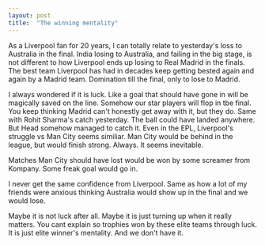```yaml
---
layout: post
title:  "The winning mentality"
---
```


As a Liverpool fan for 20 years, I can totally relate to yesterday's loss to Australia in the final. India losing to Australia, and failing in the big stage, is not different to how Liverpool ends up losing to Real Madrid in the finals. The best team Liverpool has had in decades keep getting bested again and again by a Madrid team. Domination till the final, only to lose to Madrid.

I always wondered if it is luck. Like a goal that should have gone in will be magically saved on the line. Somehow our star players will flop in tbe final.  You keep thinking Madrid can't honestly get away with it, but they do. Same with Rohit Sharma's catch yesterday. The ball could have landed anywhere. But Head somehow managed to catch it. Even in the EPL, Liverpool's struggle vs Man City seems similiar. Man City would be behind in the league, but would finish strong. Always. It seems inevitable.

Matches Man City should have lost would be won by some screamer from Kompany. Some freak goal would go in.

I never get the same confidence from Liverpool. Same as how a lot of my friends were anxious thinking Australia would show up in the final and we would lose.

Maybe it is not luck after all. Maybe it is just turning up when it really matters. You cant explain so trophies won by these elite teams through luck. It is just elite winner's mentality. And we don't have it.
